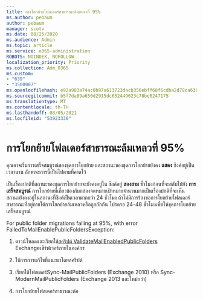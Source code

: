 ```yaml
---
title: การโยกย้ายโฟลเดอร์สาธารณะล้มเหลวที่ 95%
ms.author: pebaum
author: pebaum
manager: scotv
ms.date: 08/25/2020
ms.audience: Admin
ms.topic: article
ms.service: o365-administration
ROBOTS: NOINDEX, NOFOLLOW
localization_priority: Priority
ms.collection: Adm_O365
ms.custom:
- "639"
- "3500007"
ms.openlocfilehash: e92a983a74ac0b97a613723dacb356ebff68f6cdba2d78ca63085a818d12e739
ms.sourcegitcommit: b5f7da89a650d2915dc652449623c78be6247175
ms.translationtype: MT
ms.contentlocale: th-TH
ms.lasthandoff: 08/05/2021
ms.locfileid: "53923330"
---
```

# <a name="public-folder-migration-fails-at-95"></a>การโยกย้ายโฟลเดอร์สาธารณะล้มเหลวที่ 95%

คุณอาจเริ่มการเสร็จสมบูรณ์ของชุดการโยกย้าย และสถานะของชุดการโยกย้ายยังคง **แสดง** ซิงค์อยู่เป็นเวลานาน ลักษณะการนี้เป็นไปตามที่คาดไว้

เป็นเรื่องปกติที่สถานะของชุดการโยกย้ายจะยังคงอยู่ใน ซิงค์อยู่ **สองสาม** ชั่วโมงก่อนที่จะสลับไปยัง **การเสร็จสมบูรณ์** การโยกย้ายที่เกี่ยวข้องกับกล่องจดหมายเป้าหมายจํานวนมากเป็นเรื่องปกติที่จะเห็นสถานะยังคงอยู่ในสถานะที่ซิงค์เป็นเวลามากกว่า 24 ชั่วโมง ถ้าไม่มีการร้องขอการโยกย้ายโฟลเดอร์สาธารณะที่อยู่ภายใต้การโยกย้ายล้มเหลวหรือถูกกักกัน โปรดรอ 24-48 ชั่วโมงเพื่อให้ชุดการโยกย้ายเสร็จสมบูรณ์

For public folder migrations failing at 95%, with error FailedToMailEnablePublicFoldersException:

1. ดาวน์โหลดและเรียกใช้[สคริปต์ ValidateMailEnabledPublicFolders](https://aka.ms/ValidateMEPF) Exchangeเซิร์ฟเวอร์ภายในองค์กร

2. ใช้การการแก้ไขที่แนะนาโดยสคริปต์

3. เรียกใช้โฟลเดอร์Sync-MailPublicFolders (Exchange 2010) หรือ Sync-ModernMailPublicFolders (Exchange 2013 และใหม่กว่า)

4. การโยกย้ายโฟลเดอร์สาธารณะต่อ
